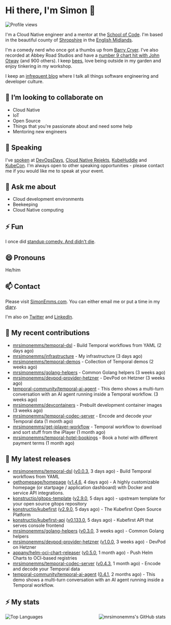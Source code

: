 # Hi there, I'm Simon 👋

![Profile views](https://komarev.com/ghpvc/?username=MrSimonEmms)

I'm a Cloud Native engineer and a mentor at the [School of Code](https://www.schoolofcode.co.uk).
I'm based in the beautiful county of [Shropshire](https://en.wikipedia.org/wiki/Shropshire)
in the [English Midlands](https://en.wikipedia.org/wiki/Midlands).

I'm a comedy nerd who once got a thumbs up from [Barry Cryer](https://en.wikipedia.org/wiki/Barry_Cryer).
I've also recorded at Abbey Road Studios and have a [number 9 chart hit with John
Otway](https://www.youtube.com/watch?v=3BwOyVIlupg&ab_channel=JohnOtway) (and 900
others). I keep [bees](https://priorsleehoney.co.uk), love being outside in my
garden and enjoy tinkering in my workshop.

I keep an [infrequent blog](https://www.simonemms.com/blog) where I talk all
things software engineering and developer culture.

## 👯 I’m looking to collaborate on

- Cloud Native
- IoT
- Open Source
- Things that you're passionate about and need some help
- Mentoring new engineers

## 🎤 Speaking

I've [spoken](https://www.simonemms.com/speaking) at [DevOpsDays](https://devopsdays.org/),
[Cloud Native Rejekts](https://cloud-native.rejekts.io/), [KubeHuddle](https://kubehuddle.com)
and [KubeCon](https://www.cncf.io/kubecon-cloudnativecon-events/). I'm always
open to other speaking opportunities - please contact me if you would like me to
speak at your event.

## 💬 Ask me about

- Cloud development environments
- Beekeeping
- Cloud Native computing

## ⚡ Fun

I once did [standup comedy. And didn't die](https://www.youtube.com/watch?v=iy1EvJXH2ks&ab_channel=SimonEmms).

## 😄 Pronouns

He/him

## 📫 Contact

Please visit [SimonEmms.com](https://www.simonemms.com). You can either email me
or put a time in my [diary](https://diary.simonemms.com).

I'm also on [Twitter](https://twitter/theshroppiebeek) and [LinkedIn](https://www.linkedin.com/in/simonemms).


## 👷 My recent contributions
- [mrsimonemms/temporal-dsl](https://github.com/mrsimonemms/temporal-dsl) - Build Temporal workflows from YAML
  (2 days ago)
- [mrsimonemms/infrastructure](https://github.com/mrsimonemms/infrastructure) - My infrastructure
  (3 days ago)
- [mrsimonemms/temporal-demos](https://github.com/mrsimonemms/temporal-demos) - Collection of Temporal demos
  (2 weeks ago)
- [mrsimonemms/golang-helpers](https://github.com/mrsimonemms/golang-helpers) - Common Golang helpers
  (3 weeks ago)
- [mrsimonemms/devpod-provider-hetzner](https://github.com/mrsimonemms/devpod-provider-hetzner) - DevPod on Hetzner
  (3 weeks ago)
- [temporal-community/temporal-ai-agent](https://github.com/temporal-community/temporal-ai-agent) - This demo shows a multi-turn conversation with an AI agent running inside a Temporal workflow.
  (3 weeks ago)
- [mrsimonemms/devcontainers](https://github.com/mrsimonemms/devcontainers) - Prebuilt development container images
  (3 weeks ago)
- [mrsimonemms/temporal-codec-server](https://github.com/mrsimonemms/temporal-codec-server) - Encode and decode your Temporal data
  (1 month ago)
- [mrsimonemms/get-iplayer-workflow](https://github.com/mrsimonemms/get-iplayer-workflow) - Temporal workflow to download and sort stuff from the iPlayer
  (1 month ago)
- [mrsimonemms/temporal-hotel-bookings](https://github.com/mrsimonemms/temporal-hotel-bookings) - Book a hotel with different payment terms
  (1 month ago)

## 🔭 My latest releases
- [mrsimonemms/temporal-dsl](https://github.com/mrsimonemms/temporal-dsl) ([v0.0.3](https://github.com/mrsimonemms/temporal-dsl/releases/tag/v0.0.3),
  3 days ago) - Build Temporal workflows from YAML
- [gethomepage/homepage](https://github.com/gethomepage/homepage) ([v1.4.6](https://github.com/gethomepage/homepage/releases/tag/v1.4.6),
  4 days ago) - A highly customizable homepage (or startpage / application dashboard) with Docker and service API integrations.
- [konstructio/gitops-template](https://github.com/konstructio/gitops-template) ([v2.9.0](https://github.com/konstructio/gitops-template/releases/tag/v2.9.0),
  5 days ago) - upstream template for your open source gitops repository
- [konstructio/kubefirst](https://github.com/konstructio/kubefirst) ([v2.9.0](https://github.com/konstructio/kubefirst/releases/tag/v2.9.0),
  5 days ago) - The Kubefirst Open Source Platform
- [konstructio/kubefirst-api](https://github.com/konstructio/kubefirst-api) ([v0.133.0](https://github.com/konstructio/kubefirst-api/releases/tag/v0.133.0),
  5 days ago) - Kubefirst API that serves console frontend
- [mrsimonemms/golang-helpers](https://github.com/mrsimonemms/golang-helpers) ([v0.3.0](https://github.com/mrsimonemms/golang-helpers/releases/tag/v0.3.0),
  3 weeks ago) - Common Golang helpers
- [mrsimonemms/devpod-provider-hetzner](https://github.com/mrsimonemms/devpod-provider-hetzner) ([v1.0.0](https://github.com/mrsimonemms/devpod-provider-hetzner/releases/tag/v1.0.0),
  3 weeks ago) - DevPod on Hetzner
- [appany/helm-oci-chart-releaser](https://github.com/appany/helm-oci-chart-releaser) ([v0.5.0](https://github.com/appany/helm-oci-chart-releaser/releases/tag/v0.5.0),
  1 month ago) - Push Helm Charts to OCI-based registries
- [mrsimonemms/temporal-codec-server](https://github.com/mrsimonemms/temporal-codec-server) ([v0.4.3](https://github.com/mrsimonemms/temporal-codec-server/releases/tag/v0.4.3),
  1 month ago) - Encode and decode your Temporal data
- [temporal-community/temporal-ai-agent](https://github.com/temporal-community/temporal-ai-agent) ([0.4.1](https://github.com/temporal-community/temporal-ai-agent/releases/tag/0.4.1),
  2 months ago) - This demo shows a multi-turn conversation with an AI agent running inside a Temporal workflow.


## ⚡ My stats

<img
  align="right"
  alt="mrsimonemms's GitHub stats"
  src="https://github-readme-stats.vercel.app/api?username=mrsimonemms&count_private=1&show_icons=true&"
  />

![Top Languages](https://github-readme-stats.vercel.app/api/top-langs/?username=mrsimonemms)

